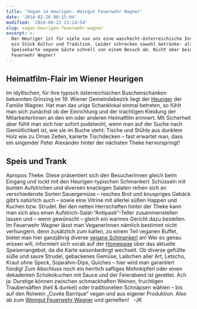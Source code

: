 ```yaml
---
title: 'Vegan im Heurigen: Weingut Feuerwehr Wagner'
date: '2014-02-26 00:15:04'
modified: '2014-08-22 21:14:54'
slug: vegan-heurigen-feuerwehr-wagner
excerpt: >-
  Der Heuriger ist für viele von uns eine waschecht-österreichische Institution,
  ein Stück Kultur und Tradition. Leider schrecken sowohl Getränke- als auch
  Speisekarte vegane Gäste schnell von einem Besuch ab. Nicht aber beim Weingut
  Feuerwehr Wagner!
---
```


## **Heimatfilm-Flair im Wiener Heurigen**

Im idyllischen, für ihre typisch österreichischen Buschenschanken bekannten Grinzing im 19. Wiener Gemeindebezirk liegt der [Heuriger](http://www.feuerwehrwagner.at/ "Heuriger") der Familie Wagner. Hat man das urige Schanklokal einmal betreten, so fühlt man sich zunächst ob der Einrichtung und der trachtigen Kleidung der MitarbeiterInnen an den ein oder anderen Heimatfilm erinnert. Mit Sicherheit aber fühlt man sich hier sofort pudelwohl, wenn man auf der Suche nach Gemütlichkeit ist, wie sie im Buche steht: Tische und Stühle aus dunklem Holz wie zu Omas Zeiten, karierte Tischdecken – fast erwartet man, dass ein singender Peter Alexander hinter der nächsten Theke hervorspringt!

## **Speis und Trank**

Apropos Theke: Diese präsentiert sich den BesucherInnen gleich beim Eingang und lockt mit den Heurigen-typischen Schmankerl: Schüsseln mit bunten Aufstrichen und diversen knackigen Salaten reihen sich an verschiedenste Sorten Sauergemüse – resches Brot und knuspriges Gebäck gibt’s natürlich auch – sowie eine Vitrine mit allerlei süßen Happen und Kuchen bzw. Strudel. Bei den netten Herrschaften hinter der Theke kann man sich also einen Aufstrich-Salat-“Antipasti“-Teller zusammenstellen lassen und – wenn gewünscht – gleich ein warmes Gericht dazu bestellen. Im Feuerwehr Wagner lässt man VeganerInnen nämlich bestimmt nicht verhungern, denn zusätzlich zum kalten, zu einem Teil veganen Buffet, bietet man hier ganzjährig diverse [vegane Schmankerl](http://www.feuerwehrwagner.at/veganespeisen.html "vegane Schmankerl") an! Wer es genau wissen will, informiert sich vorab auf der [Homepage](http://www.feuerwehrwagner.at/ "Homepage") über das aktuelle Speisenangebot, da die Karte saisonbedingt wechselt. Ob diverse gefüllte süße und saure Strudel, gebackenes Gemüse, Laibchen aller Art, Letscho, Kraut ohne Speck, Sojarahm-Dips, Quiches – hier wird man garantiert fündig! Zum Abschluss noch ein herrlich saftiges Mohnkipferl oder einen dekadenten Schokokuchen mit Sauce und der Feierabend ist gerettet. Ach ja: Durstige können zwischen schmackhaften Weinen, fruchtigen Traubensäften (hell & dunkel) oder traditionellen Schnäpsen wählen – bis auf den Rotwein „Cuvée Barrique“ vegan und aus eigener Produktion. Also ab zum [Weingut Feuerwehr Wagner](http://www.feuerwehrwagner.at/ "Weingut Feuerwehr Wagner") und genießen!   -JK

